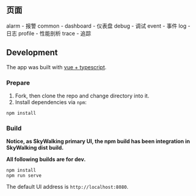 ## 页面
alarm - 报警
common - 
dashboard - 仪表盘
debug - 调试
event - 事件
log - 日志
profile - 性能剖析
trace - 追踪

## Development

 The app was built with [vue + typescript](https://github.com/vuejs/vue).

### Prepare

1. Fork, then clone the repo and change directory into it.
1. Install dependencies via `npm`:

```
npm install
```

### Build

**Notice, as SkyWalking primary UI, the npm build has been integration in SkyWalking dist build.** 

**All following builds are for dev.**
```
npm install
npm run serve
```

The default UI address is `http://localhost:8080`.



